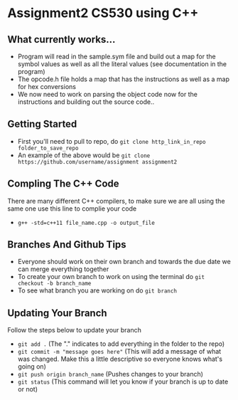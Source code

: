 # Assignment2 CS530 using C++

## What currently works...
+ Program will read in the sample.sym file and build out a map for the symbol values as well as all the literal values (see documentation in the program)
+ The opcode.h file holds a map that has the instructions as well as a map for hex conversions
+ We now need to work on parsing the object code now for the instructions and building out the source code..



## Getting Started
+ First you'll need to pull to repo, do `git clone http_link_in_repo folder_to_save_repo`
+ An example of the above would be `git clone https://github.com/username/assignment assignment2`

## Compling The C++ Code
There are many different C++ compilers, to make sure we are all using the same one use this line to complie your code
+ `g++ -std=c++11 file_name.cpp -o output_file`

## Branches And Github Tips
+ Everyone should work on their own branch and towards the due date we can merge everything together
+ To create your own branch to work on using the terminal do `git checkout -b branch_name`
+ To see what branch you are working on do `git branch`

## Updating Your Branch
Follow the steps below to update your branch
+ `git add .` (The "." indicates to add everything in the folder to the repo)
+ `git commit -m "message goes here"` (This will add a message of what was changed. Make this a little descriptive so everyone knows what's going on)
+ `git push origin branch_name` (Pushes changes to your branch)
+ `git status` (This command will let you know if your branch is up to date or not)
